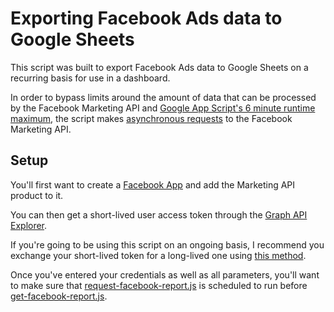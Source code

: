 # Exporting Facebook Ads data to Google Sheets

This script was built to export Facebook Ads data to Google Sheets on a recurring basis for use in a dashboard.

In order to bypass limits around the amount of data that can be processed by the Facebook Marketing API and [Google App Script's
6 minute runtime maximum](https://developers.google.com/apps-script/guides/services/quotas), the script makes [asynchronous requests](https://developers.facebook.com/docs/marketing-api/asyncrequests/) to the Facebook Marketing API.

## Setup

You'll first want to create a [Facebook App](https://developers.facebook.com/apps/) and add the Marketing API product to it.

You can then get a short-lived user access token through the [Graph API Explorer](https://developers.facebook.com/tools/explorer/).

If you're going to be using this script on an ongoing basis, I recommend you exchange your short-lived token for a long-lived one using [this method](https://developers.facebook.com/docs/facebook-login/access-tokens/refreshing#exchanging-short-lived-tokens-for-long-lived-tokens).

Once you've entered your credentials as well as all parameters, you'll want to make sure that [request-facebook-report.js](https://github.com/fredericharnois/facebook-ads-reporting-google-apps-script/blob/master/request-facebook-report.js) is scheduled to run before [get-facebook-report.js](https://github.com/fredericharnois/facebook-ads-reporting-google-apps-script/blob/master/get-facebook-report.js).
